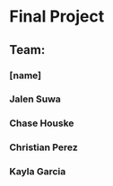 # Final Project
## Team:
###     [name]
###     Jalen Suwa 
###     Chase Houske
###     Christian Perez
###     Kayla Garcia
